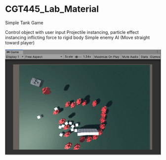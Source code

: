 # CGT445_Lab_Material

Simple Tank Game

Control object with user input
Projectile instancing, particle effect instancing
inflicting force to rigid body
Simple enemy AI (Move straight toward player)

![](trailer.gif)